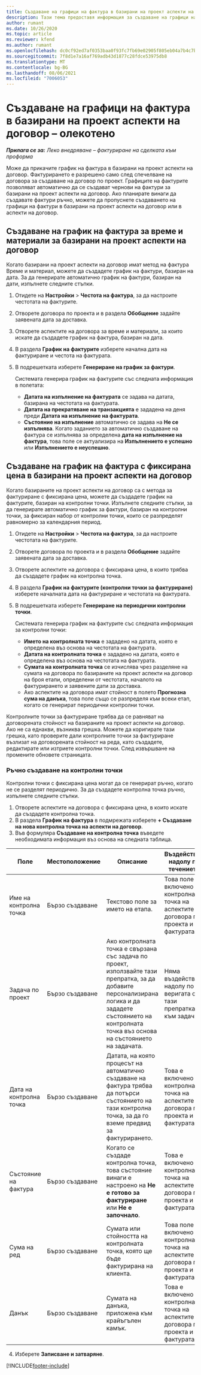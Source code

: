 ```yaml
---
title: Създаване на графици на фактура в базирани на проект аспекти на договор – олекотено
description: Тази тема предоставя информация за създаване на графици на фактура и контролни точки.
author: rumant
ms.date: 10/26/2020
ms.topic: article
ms.reviewer: kfend
ms.author: rumant
ms.openlocfilehash: dc0cf92ed7af0353baa0f93fc7fb69e02905f805eb04a7b4c7bc99cfe59da62a
ms.sourcegitcommit: 7f8d1e7a16af769adb43d1877c28fdce53975db8
ms.translationtype: MT
ms.contentlocale: bg-BG
ms.lasthandoff: 08/06/2021
ms.locfileid: "7006053"
---
```

# <a name="create-invoice-schedules-on-a-project-based-contract-line---lite"></a>Създаване на графици на фактура в базирани на проект аспекти на договор – олекотено

_**Прилага се за:** Леко внедряване – фактуриране на сделката към проформа_

Може да прикачите график на фактура в базирани на проект аспекти на договор. Фактурирането е разрешено само след спечелване на договора за създаване на договор по проект. Графиците на фактурите позволяват автоматично да се създават чернови на фактури за базирани на проект аспекти на договор. Ако планирате винаги да създавате фактури ръчно, можете да пропуснете създаването на графици на фактури в базирани на проект аспекти на договор или в аспекти на договор.

## <a name="create-a-time-and-material-invoice-schedule-for-a-project-based-contract-line"></a>Създаване на график на фактура за време и материали за базирани на проект аспекти на договор

Когато базирани на проект аспекти на договор имат метод на фактура Време и материал, можете да създадете график на фактури, базиран на дата. За да генерирате автоматично график на фактури, базиран на дати, изпълнете следните стъпки.

1. Отидете на **Настройки** > **Честота на фактура**, за да настроите честотата на фактурите.
2. Отворете договора по проекта и в раздела **Обобщение** задайте заявената дата за доставка.
3. Отворете аспектите на договора за време и материали, за които искате да създадете график на фактура, базиран на дата. 
4. В раздела **График на фактурите** изберете начална дата на фактуриране и честота на фактурата. 
5. В подрешетката изберете **Генериране на график за фактури**.

    Системата генерира график на фактурите със следната информация в полетата:

    - **Датата на изпълнение на фактурата** се задава на датата, базирана на честотата на фактурата.
    - **Датата на прекратяване на транзакцията** е зададена на деня преди **Датата на изпълнение на фактурата**.
    - **Състояние на изпълнение** автоматично се задава на **Не се изпълнява**. Когато заданието за автоматично създаване на фактура се изпълнява за определена **дата на изпълнение на фактура**, това поле се актуализира на **Изпълнението е успешно** или **Изпълнението е неуспешно**.

## <a name="create-a-fixed-price-invoice-schedule-for-a-project-based-contract-line"></a>Създаване на график на фактура с фиксирана цена в базирани на проект аспекти на договор

Когато базираните на проект аспекти на договор са с метода за фактуриране с фиксирана цена, можете да създадете график на фактурите, базиран на контролни точки. Изпълнете следните стъпки, за да генерирате автоматично график за фактури, базиран на контролни точки, за фиксиран набор от контролни точки, които се разпределят равномерно за календарния период.

1. Отидете на **Настройки** > **Честота на фактура**, за да настроите честотата на фактурите.
2. Отворете договора по проекта и в раздела **Обобщение** задайте заявената дата за доставка.
3. Отворете аспектите на договора с фиксирана цена, в които трябва да създадете график на контролна точка. 
4. В раздела **График на фактурите (контролни точки за фактуриране)** изберете началната дата на фактуриране и честотата на фактурата. 
5. В подрешетката изберете **Генериране на периодични контролни точки**.

    Системата генерира график на фактурите със следната информация за контролни точки:

    - **Името на контролната точка** е зададено на датата, която е определена въз основа на честотата на фактурата.
    - **Датата на контролната точка** е зададено на датата, която е определена въз основа на честотата на фактурата.
    - **Сумата на контролната точка** се изчислява чрез разделяне на сумата на договора по базираните на проект аспекти на договор на броя етапи, определени от честотата, началото на фактурирането и заявените дати за доставка.
    - Ако аспектите на договора имат стойност в полето **Прогнозна сума на данъка**, това поле също се разпределя към всеки етап, когато се генерират периодични контролни точки.

Контролните точки за фактуриране трябва да се равняват на договорената стойност на базираните на проект аспекти на договор. Ако не са еднакви, възниква грешка. Можете да коригирате тази грешка, като проверите дали контролните точки за фактуриране възлизат на договорената стойност на реда, като създадете, редактирате или изтриете контролни точки. След извършване на промените обновете страницата.

### <a name="manually-create-milestones"></a>Ръчно създаване на контролни точки

Контролни точки с фиксирана цена могат да се генерират ръчно, когато не се разделят периодично. За да създадете контролна точка ръчно, изпълнете следните стъпки.

1. Отворете аспектите на договора с фиксирана цена, в които искате да създадете контролна точка. 
2. В раздела **График на фактура** в подмрежата изберете **+ Създаване на нова контролна точка на аспекти на договор**.
3. Във формуляра **Създаване на контролна точка** въведете необходимата информация въз основа на следната таблица. 

| Поле | Местоположение | Описание | Въздействие надолу по течението |
| --- | --- | --- | --- |
| Име на контролна точка | Бързо създаване | Текстово поле за името на етапа. | Това поле е включено в контролната точка на аспектите на договора по проекта и фактурата. |
| Задача по проект | Бързо създаване | Ако контролната точка е свързана със задача по проект, използвайте тази препратка, за да добавите персонализирана логика и да зададете състоянието на контролната точка въз основа на състоянието на задачата. | Няма въздействие надолу по веригата от тази препратка към задача. |
| Дата на контролна точка | Бързо създаване | Датата, на която процесът на автоматично създаване на фактура трябва да потърси състоянието на тази контролна точка, за да го вземе предвид за фактурирането. | Това е включено в контролната точка на аспектите на договора по проекта и фактурата. |
| Състояние на фактура | Бързо създаване | Когато се създаде контролна точка, това състояние винаги е настроено на **Не е готово за фактуриране** или **Не е започнало**. | Това е включено в контролната точка на аспектите на договора по проекта и фактурата. |
| Сума на ред | Бързо създаване | Сумата или стойността на контролната точка, която ще бъде фактурирана на клиента. | Това поле е включено в контролната точка на аспектите на договора по проекта и фактурата. |
| Данък | Бързо създаване | Сумата на данъка, приложена към крайъгълен камък. | Това е включено в контролната точка на аспектите на договора по проекта и фактурата. |

4. Изберете **Записване и затваряне**.


[!INCLUDE[footer-include](../../includes/footer-banner.md)]
